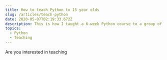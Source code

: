 ```yaml
---
title: How to teach Python to 15 year olds
slug: /articles/teach-python
date: 2020-05-07T02:19:33.672Z
description: This is how I taught a 6-week Python course to a group of 15 year olds
topics:
  - Python
  - Teaching
---
```

Are you interested in teaching 